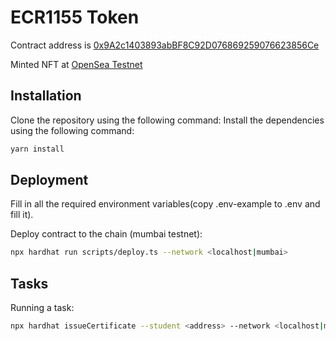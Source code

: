 # ECR1155 Token

Contract address is [0x9A2c1403893abBF8C92D076869259076623856Ce](https://mumbai.polygonscan.com/address/0x9A2c1403893abBF8C92D076869259076623856Ce)

Minted NFT at [OpenSea Testnet](https://testnets.opensea.io/assets/mumbai/0x9a2c1403893abbf8c92d076869259076623856ce/1)

## Installation

Clone the repository using the following command:
Install the dependencies using the following command:

```bash
yarn install
```

## Deployment

Fill in all the required environment variables(copy .env-example to .env and fill it).

Deploy contract to the chain (mumbai testnet):

```bash
npx hardhat run scripts/deploy.ts --network <localhost|mumbai>
```

## Tasks

Running a task:

```bash
npx hardhat issueCertificate --student <address> --network <localhost|mumbai>
```
